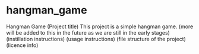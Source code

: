 # hangman_game
Hangman Game (Project title)  This project is a simple hangman game. (more will be added to this in the future as we are still in the early stages)  (instillation instructions)  (usage instructions)  (file structure of the project)  (licence info) 
